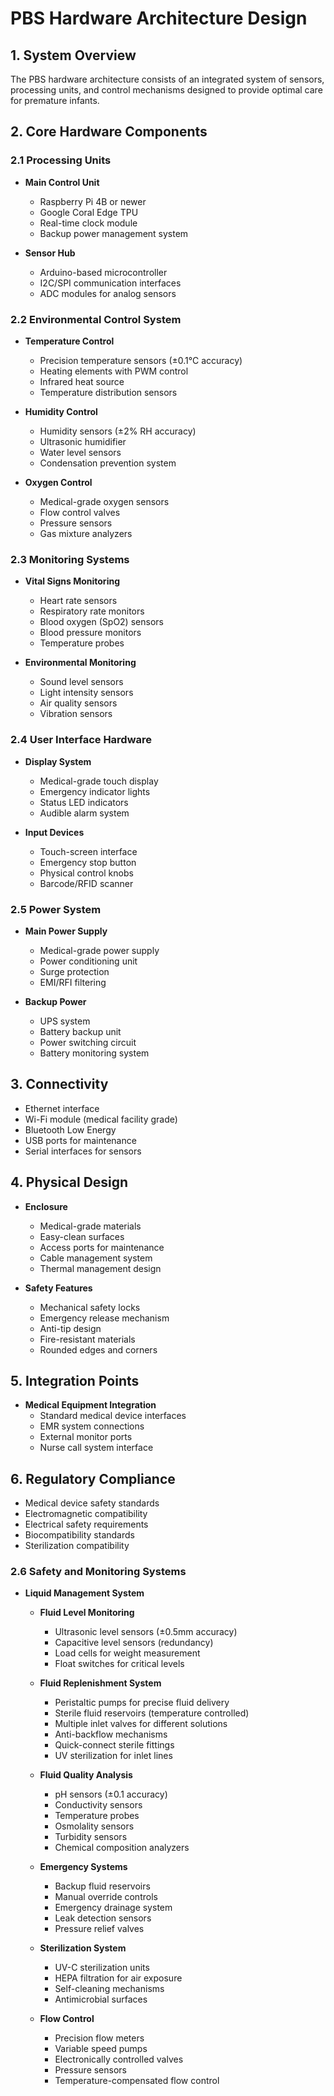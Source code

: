 # PBS Hardware Architecture Design

## 1. System Overview
The PBS hardware architecture consists of an integrated system of sensors, processing units, and control mechanisms designed to provide optimal care for premature infants.

## 2. Core Hardware Components

### 2.1 Processing Units
- **Main Control Unit**
  - Raspberry Pi 4B or newer
  - Google Coral Edge TPU
  - Real-time clock module
  - Backup power management system

- **Sensor Hub**
  - Arduino-based microcontroller
  - I2C/SPI communication interfaces
  - ADC modules for analog sensors

### 2.2 Environmental Control System
- **Temperature Control**
  - Precision temperature sensors (±0.1°C accuracy)
  - Heating elements with PWM control
  - Infrared heat source
  - Temperature distribution sensors

- **Humidity Control**
  - Humidity sensors (±2% RH accuracy)
  - Ultrasonic humidifier
  - Water level sensors
  - Condensation prevention system

- **Oxygen Control**
  - Medical-grade oxygen sensors
  - Flow control valves
  - Pressure sensors
  - Gas mixture analyzers

### 2.3 Monitoring Systems
- **Vital Signs Monitoring**
  - Heart rate sensors
  - Respiratory rate monitors
  - Blood oxygen (SpO2) sensors
  - Blood pressure monitors
  - Temperature probes

- **Environmental Monitoring**
  - Sound level sensors
  - Light intensity sensors
  - Air quality sensors
  - Vibration sensors

### 2.4 User Interface Hardware
- **Display System**
  - Medical-grade touch display
  - Emergency indicator lights
  - Status LED indicators
  - Audible alarm system

- **Input Devices**
  - Touch-screen interface
  - Emergency stop button
  - Physical control knobs
  - Barcode/RFID scanner

### 2.5 Power System
- **Main Power Supply**
  - Medical-grade power supply
  - Power conditioning unit
  - Surge protection
  - EMI/RFI filtering

- **Backup Power**
  - UPS system
  - Battery backup unit
  - Power switching circuit
  - Battery monitoring system

## 3. Connectivity
- Ethernet interface
- Wi-Fi module (medical facility grade)
- Bluetooth Low Energy
- USB ports for maintenance
- Serial interfaces for sensors

## 4. Physical Design
- **Enclosure**
  - Medical-grade materials
  - Easy-clean surfaces
  - Access ports for maintenance
  - Cable management system
  - Thermal management design

- **Safety Features**
  - Mechanical safety locks
  - Emergency release mechanism
  - Anti-tip design
  - Fire-resistant materials
  - Rounded edges and corners

## 5. Integration Points
- **Medical Equipment Integration**
  - Standard medical device interfaces
  - EMR system connections
  - External monitor ports
  - Nurse call system interface

## 6. Regulatory Compliance
- Medical device safety standards
- Electromagnetic compatibility
- Electrical safety requirements
- Biocompatibility standards
- Sterilization compatibility

### 2.6 Safety and Monitoring Systems
- **Liquid Management System**
  - **Fluid Level Monitoring**
    - Ultrasonic level sensors (±0.5mm accuracy)
    - Capacitive level sensors (redundancy)
    - Load cells for weight measurement
    - Float switches for critical levels

  - **Fluid Replenishment System**
    - Peristaltic pumps for precise fluid delivery
    - Sterile fluid reservoirs (temperature controlled)
    - Multiple inlet valves for different solutions
    - Anti-backflow mechanisms
    - Quick-connect sterile fittings
    - UV sterilization for inlet lines

  - **Fluid Quality Analysis**
    - pH sensors (±0.1 accuracy)
    - Conductivity sensors
    - Temperature probes
    - Osmolality sensors
    - Turbidity sensors
    - Chemical composition analyzers

  - **Emergency Systems**
    - Backup fluid reservoirs
    - Manual override controls
    - Emergency drainage system
    - Leak detection sensors
    - Pressure relief valves

  - **Sterilization System**
    - UV-C sterilization units
    - HEPA filtration for air exposure
    - Self-cleaning mechanisms
    - Antimicrobial surfaces

  - **Flow Control**
    - Precision flow meters
    - Variable speed pumps
    - Electronically controlled valves
    - Pressure sensors
    - Temperature-compensated flow control